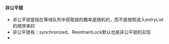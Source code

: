 #### 非公平锁

- 非公平锁是指在等待队列中获取锁的概率是随机的，而不是按照进入entryList的顺序来的
- 非公平锁有：synchronized、ReentrantLock默认也是非公平锁的实现
- 